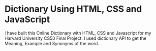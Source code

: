 # Dictionary Using HTML, CSS and JavaScript
I have built this Online Dictionary with HTML, CSS and Javascript for my Harvard University CS50 Final Project. I used dictionary API to get the Meaning, Example and Synonyms of the word.
